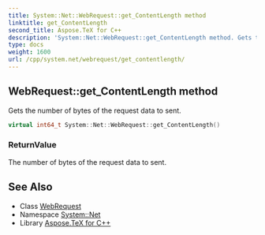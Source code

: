 ```yaml
---
title: System::Net::WebRequest::get_ContentLength method
linktitle: get_ContentLength
second_title: Aspose.TeX for C++
description: 'System::Net::WebRequest::get_ContentLength method. Gets the number of bytes of the request data to sent in C++.'
type: docs
weight: 1600
url: /cpp/system.net/webrequest/get_contentlength/
---
```

## WebRequest::get_ContentLength method


Gets the number of bytes of the request data to sent.

```cpp
virtual int64_t System::Net::WebRequest::get_ContentLength()
```


### ReturnValue

The number of bytes of the request data to sent.

## See Also

* Class [WebRequest](../)
* Namespace [System::Net](../../)
* Library [Aspose.TeX for C++](../../../)
